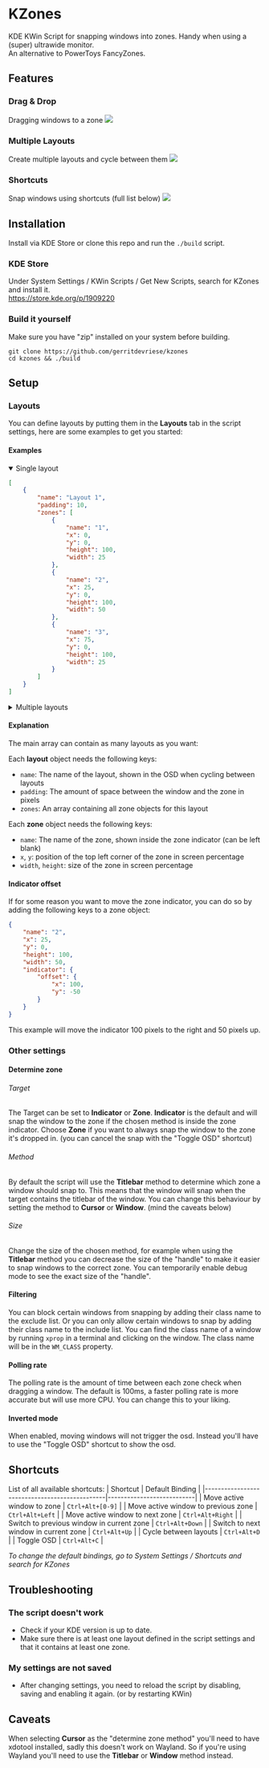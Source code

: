 # KZones
KDE KWin Script for snapping windows into zones. Handy when using a (super) ultrawide monitor.  
An alternative to PowerToys FancyZones.

## Features
### Drag & Drop
Dragging windows to a zone
![](./media/dragdrop.gif)
### Multiple Layouts
Create multiple layouts and cycle between them
![](./media/layouts.gif)
### Shortcuts
Snap windows using shortcuts (full list below)
![](./media/shortcuts.gif)

## Installation
Install via KDE Store or clone this repo and run the `./build` script.
### KDE Store
Under System Settings / KWin Scripts / Get New Scripts, search for KZones and install it.  
https://store.kde.org/p/1909220
### Build it yourself
Make sure you have "zip" installed on your system before building.
```
git clone https://github.com/gerritdevriese/kzones
cd kzones && ./build
```

## Setup
### Layouts
You can define layouts by putting them in the **Layouts** tab in the script settings, here are some examples to get you started:
#### Examples
<details open>
  <summary>Single layout</summary>

```json
[
    {
        "name": "Layout 1",
        "padding": 10,
        "zones": [
            {
                "name": "1",
                "x": 0,
                "y": 0,
                "height": 100,
                "width": 25
            },
            {
                "name": "2",
                "x": 25,
                "y": 0,
                "height": 100,
                "width": 50
            },
            {
                "name": "3",
                "x": 75,
                "y": 0,
                "height": 100,
                "width": 25
            }
        ]
    }
]
```

</details>

<details>
  <summary>Multiple layouts</summary>

```json
[
    {
        "name": "Layout 1",
        "padding": 0,
        "zones": [
            {
                "name": "1",
                "x": 0,
                "y": 0,
                "height": 100,
                "width": 25
            },
            {
                "name": "2",
                "x": 25,
                "y": 0,
                "height": 100,
                "width": 50
            },
            {
                "name": "3",
                "x": 75,
                "y": 0,
                "height": 100,
                "width": 25
            }
        ]
    },
    {
        "name": "Layout 2",
        "padding": 0,
        "zones": [
            {
                "name": "1",
                "x": 0,
                "y": 0,
                "height": 50,
                "width": 25
            },
            {
                "name": "2",
                "x": 0,
                "y": 50,
                "height": 50,
                "width": 25
            },
            {
                "name": "3",
                "x": 25,
                "y": 0,
                "height": 100,
                "width": 50
            },
            {
                "name": "4",
                "x": 75,
                "y": 0,
                "height": 50,
                "width": 25
            },
            {
                "name": "5",
                "x": 75,
                "y": 50,
                "height": 50,
                "width": 25
            }
        ]
    }
]
```

</details>

#### Explanation
The main array can contain as many layouts as you want:
   
Each **layout** object needs the following keys:
- `name`: The name of the layout, shown in the OSD when cycling between layouts
- `padding`: The amount of space between the window and the zone in pixels
- `zones`: An array containing all zone objects for this layout

Each **zone** object needs the following keys:
- `name`: The name of the zone, shown inside the zone indicator (can be left blank)
- `x`, `y`: position of the top left corner of the zone in screen percentage
- `width`, `height`: size of the zone in screen percentage

#### Indicator offset

If for some reason you want to move the zone indicator, you can do so by adding the following keys to a zone object:

```json
{
    "name": "2",
    "x": 25,
    "y": 0,
    "height": 100,
    "width": 50,
    "indicator": {
        "offset": {
            "x": 100,
            "y": -50
        }
    }
}
```

This example will move the indicator 100 pixels to the right and 50 pixels up.

### Other settings

#### Determine zone

###### Target
The Target can be set to **Indicator** or **Zone**. **Indicator** is the default and will snap the window to the zone if the chosen method is inside the zone indicator. Choose **Zone** if you want to always snap the window to the zone it's dropped in. (you can cancel the snap with the "Toggle OSD" shortcut)

###### Method
By default the script will use the **Titlebar** method to determine which zone a window should snap to. This means that the window will snap when the target contains the titlebar of the window. You can change this behaviour by setting the method to **Cursor** or **Window**. (mind the caveats below)

###### Size
Change the size of the chosen method, for example when using the **Titlebar** method you can decrease the size of the "handle" to make it easier to snap windows to the correct zone. You can temporarily enable debug mode to see the exact size of the "handle".

#### Filtering
You can block certain windows from snapping by adding their class name to the exclude list. Or you can only allow certain windows to snap by adding their class name to the include list. You can find the class name of a window by running `xprop` in a terminal and clicking on the window. The class name will be in the `WM_CLASS` property.

#### Polling rate
The polling rate is the amount of time between each zone check when dragging a window. The default is 100ms, a faster polling rate is more accurate but will use more CPU. You can change this to your liking.

#### Inverted mode
When enabled, moving windows will not trigger the osd. Instead you'll have to use the "Toggle OSD" shortcut to show the osd.

## Shortcuts
List of all available shortcuts:
| Shortcut                                      | Default Binding           |
|-----------------------------------------------|---------------------------|
| Move active window to zone                    | `Ctrl+Alt+[0-9]`          |
| Move active window to previous zone           | `Ctrl+Alt+Left`           |
| Move active window to next zone               | `Ctrl+Alt+Right`          |
| Switch to previous window in current zone     | `Ctrl+Alt+Down`           |
| Switch to next window in current zone         | `Ctrl+Alt+Up`             |
| Cycle between layouts                         | `Ctrl+Alt+D`              |
| Toggle OSD                                    | `Ctrl+Alt+C`              |

*To change the default bindings, go to System Settings / Shortcuts and search for KZones*

## Troubleshooting

### The script doesn't work
- Check if your KDE version is up to date.
- Make sure there is at least one layout defined in the script settings and that it contains at least one zone.

### My settings are not saved
- After changing settings, you need to reload the script by disabling, saving and enabling it again. (or by restarting KWin)

## Caveats
When selecting **Cursor** as the "determine zone method" you'll need to have xdotool installed, sadly this doesn't work on Wayland. So if you're using Wayland you'll need to use the **Titlebar** or **Window** method instead.
